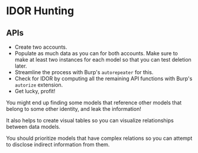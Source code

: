 # IDOR Hunting

## APIs

* Create two accounts.
* Populate as much data as you can for both accounts. Make sure to make at least two instances for each model so that you can test deletion later.
* Streamline the process with Burp's `autorepeater` for this.
* Check for IDOR by computing all the remaining API functions with Burp's `autorize` extension.
* Get lucky, profit!

You might end up finding some models that reference other models that belong to some other identity, and leak the information!

It also helps to create visual tables so you can visualize relationships between data models.

You should prioritize models that have complex relations so you can attempt to disclose indirect information from them.
